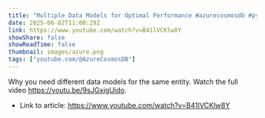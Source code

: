 ```yaml
---
title: "Multiple Data Models for Optimal Performance #azurecosmosdb #python"
date: 2025-06-02T11:00:29Z
link: https://www.youtube.com/watch?v=B41lVCKlw8Y
showShare: false
showReadTime: false
thumbnail: images/azure.png
tags: ["youtube.com/@AzureCosmosDB"]
---
```

Why you need different data models for the same entity. Watch the full video https://youtu.be/9sJGxigUido.

- Link to article: https://www.youtube.com/watch?v=B41lVCKlw8Y